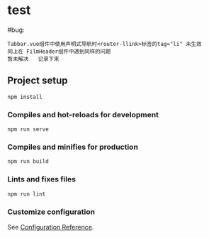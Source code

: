 # test

#bug:
```
Tabbar.vue组件中使用声明式导航时<router-llink>标签的tag="li" 未生效
同上在 FilmHeader组件中遇到同样的问题
暂未解决   记录下来
```

## Project setup
```
npm install
```

### Compiles and hot-reloads for development
```
npm run serve
```

### Compiles and minifies for production
```
npm run build
```

### Lints and fixes files
```
npm run lint
```

### Customize configuration
See [Configuration Reference](https://cli.vuejs.org/config/).

